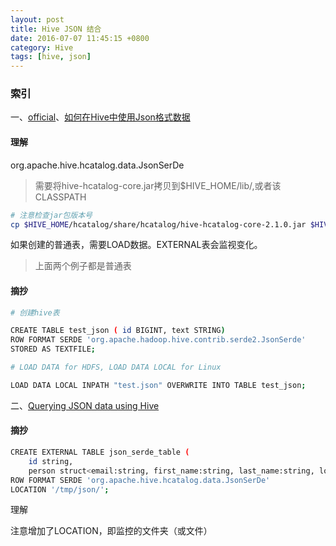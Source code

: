 ```yaml
---
layout: post
title: Hive JSON 结合
date: 2016-07-07 11:45:15 +0800
category: Hive
tags: [hive, json]
---
```


### 索引

一、[official](https://cwiki.apache.org/confluence/display/Hive/Json+SerDe)、[如何在Hive中使用Json格式数据](https://www.coder4.com/archives/3964)

####  理解

org.apache.hive.hcatalog.data.JsonSerDe

> 需要将hive-hcatalog-core.jar拷贝到$HIVE_HOME/lib/,或者该CLASSPATH

```bash
# 注意检查jar包版本号
cp $HIVE_HOME/hcatalog/share/hcatalog/hive-hcatalog-core-2.1.0.jar $HIVE_HOME/lib/
```

如果创建的普通表，需要LOAD数据。EXTERNAL表会监视变化。

> 上面两个例子都是普通表

#### 摘抄

```bash
# 创建hive表

CREATE TABLE test_json ( id BIGINT, text STRING)
ROW FORMAT SERDE 'org.apache.hadoop.hive.contrib.serde2.JsonSerde'
STORED AS TEXTFILE;

# LOAD DATA for HDFS, LOAD DATA LOCAL for Linux

LOAD DATA LOCAL INPATH "test.json" OVERWRITE INTO TABLE test_json;
```

二、[Querying JSON data using Hive](https://community.hortonworks.com/questions/4345/querying-json-data-using-hive.html)

#### 摘抄

```bash
CREATE EXTERNAL TABLE json_serde_table (
    id string,
    person struct<email:string, first_name:string, last_name:string, location:struct<address:string, city:string, state:string, zipcode:string>, text:string, url:string>)
ROW FORMAT SERDE 'org.apache.hive.hcatalog.data.JsonSerDe'
LOCATION '/tmp/json/';
```

理解

注意增加了LOCATION，即监控的文件夹（或文件）
